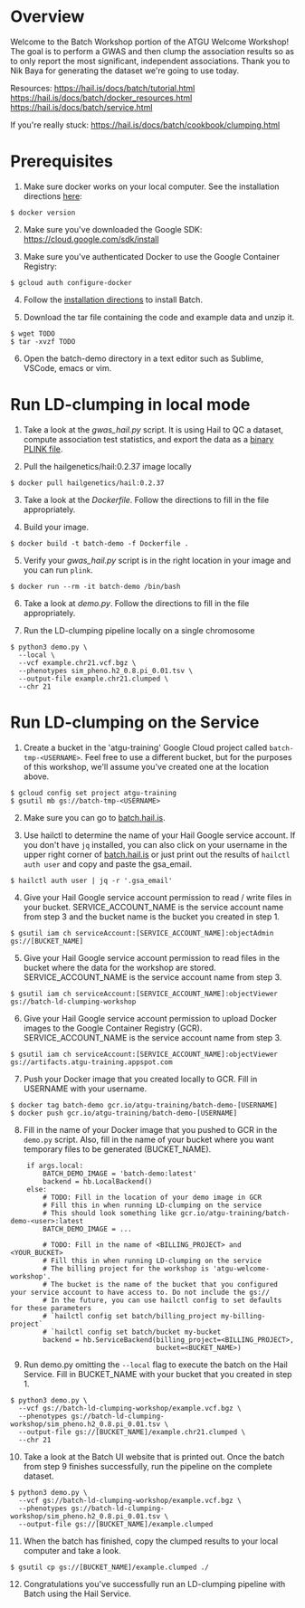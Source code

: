 # Overview

Welcome to the Batch Workshop portion of the ATGU Welcome Workshop!
The goal is to perform a GWAS and then clump the association results
so as to only report the most significant, independent associations.
Thank you to Nik Baya for generating the dataset we're going to use today.

Resources:
https://hail.is/docs/batch/tutorial.html
https://hail.is/docs/batch/docker_resources.html
https://hail.is/docs/batch/service.html

If you're really stuck: https://hail.is/docs/batch/cookbook/clumping.html

# Prerequisites

1. Make sure docker works on your local computer. See the installation directions
[here](https://docs.docker.com/get-docker/):

```
$ docker version
```

2. Make sure you've downloaded the Google SDK: https://cloud.google.com/sdk/install

3. Make sure you've authenticated Docker to use the Google Container Registry:

```
$ gcloud auth configure-docker
```

4. Follow the [installation directions](https://hail.is/docs/batch/getting_started.html)
to install Batch.

5. Download the tar file containing the code and example data and unzip it.

```
$ wget TODO
$ tar -xvzf TODO
```

6. Open the batch-demo directory in a text editor such as Sublime, VSCode, emacs or vim.


# Run LD-clumping in local mode

1. Take a look at the *gwas_hail.py* script. It is using Hail to QC a dataset, compute association
test statistics, and export the data as a [binary PLINK file](https://zzz.bwh.harvard.edu/plink/data.shtml#bed).

2. Pull the hailgenetics/hail:0.2.37 image locally

```
$ docker pull hailgenetics/hail:0.2.37
```

3. Take a look at the *Dockerfile*. Follow the directions to fill in the file appropriately.

4. Build your image.

```
$ docker build -t batch-demo -f Dockerfile .
```

5. Verify your *gwas_hail.py* script is in the right location in your image and you can run `plink`.

```
$ docker run --rm -it batch-demo /bin/bash
```

6. Take a look at *demo.py*. Follow the directions to fill in the file appropriately.

7. Run the LD-clumping pipeline locally on a single chromosome

```
$ python3 demo.py \
  --local \
  --vcf example.chr21.vcf.bgz \
  --phenotypes sim_pheno.h2_0.8.pi_0.01.tsv \
  --output-file example.chr21.clumped \
  --chr 21
```

# Run LD-clumping on the Service

1. Create a bucket in the 'atgu-training' Google Cloud project called `batch-tmp-<USERNAME>`.
Feel free to use a different bucket, but for the purposes of this workshop, we'll assume you've
created one at the location above.

```
$ gcloud config set project atgu-training
$ gsutil mb gs://batch-tmp-<USERNAME>
```

2. Make sure you can go to [batch.hail.is](https://batch.hail.is).


3. Use hailctl to determine the name of your Hail Google service account. If you don't have `jq` installed,
you can also click on your username in the upper right corner of [batch.hail.is](https://batch.hail.is) or
just print out the results of `hailctl auth user` and copy and paste the gsa_email.

```
$ hailctl auth user | jq -r '.gsa_email'
```

4. Give your Hail Google service account permission to read / write files in your bucket.
SERVICE_ACCOUNT_NAME is the service account name from step 3 and the bucket name is the bucket
you created in step 1.

```
$ gsutil iam ch serviceAccount:[SERVICE_ACCOUNT_NAME]:objectAdmin gs://[BUCKET_NAME]
```

5. Give your Hail Google service account permission to read files in the bucket where the data
for the workshop are stored. SERVICE_ACCOUNT_NAME is the service account name from step 3.

```
$ gsutil iam ch serviceAccount:[SERVICE_ACCOUNT_NAME]:objectViewer gs://batch-ld-clumping-workshop
```

6. Give your Hail Google service account permission to upload Docker images to the Google
Container Registry (GCR). SERVICE_ACCOUNT_NAME is the service account name from step 3.

```
$ gsutil iam ch serviceAccount:[SERVICE_ACCOUNT_NAME]:objectViewer gs://artifacts.atgu-training.appspot.com
```

7. Push your Docker image that you created locally to GCR. Fill in USERNAME with your username.

```
$ docker tag batch-demo gcr.io/atgu-training/batch-demo-[USERNAME]
$ docker push gcr.io/atgu-training/batch-demo-[USERNAME]
```

8. Fill in the name of your Docker image that you pushed to GCR in the `demo.py` script. Also, fill in the
name of your bucket where you want temporary files to be generated (BUCKET_NAME).

```python3
    if args.local:
        BATCH_DEMO_IMAGE = 'batch-demo:latest'
        backend = hb.LocalBackend()
    else:
        # TODO: Fill in the location of your demo image in GCR
        # Fill this in when running LD-clumping on the service
        # This should look something like gcr.io/atgu-training/batch-demo-<user>:latest
        BATCH_DEMO_IMAGE = ...

    	# TODO: Fill in the name of <BILLING_PROJECT> and <YOUR_BUCKET>
        # Fill this in when running LD-clumping on the service	
    	# The billing project for the workshop is 'atgu-welcome-workshop'.
    	# The bucket is the name of the bucket that you configured your service account to have access to. Do not include the gs://
    	# In the future, you can use hailctl config to set defaults for these parameters
    	# `hailctl config set batch/billing_project my-billing-project`
    	# `hailctl config set batch/bucket my-bucket
        backend = hb.ServiceBackend(billing_project=<BILLING_PROJECT>,
                                    bucket=<BUCKET_NAME>)
```

9. Run demo.py omitting the `--local` flag to execute the batch on the Hail Service. Fill in BUCKET_NAME with your bucket that you
created in step 1.

```
$ python3 demo.py \
  --vcf gs://batch-ld-clumping-workshop/example.vcf.bgz \
  --phenotypes gs://batch-ld-clumping-workshop/sim_pheno.h2_0.8.pi_0.01.tsv \
  --output-file gs://[BUCKET_NAME]/example.chr21.clumped \
  --chr 21
```

10. Take a look at the Batch UI website that is printed out. Once the batch from step 9 finishes successfully, run the pipeline
on the complete dataset.

```
$ python3 demo.py \
  --vcf gs://batch-ld-clumping-workshop/example.vcf.bgz \
  --phenotypes gs://batch-ld-clumping-workshop/sim_pheno.h2_0.8.pi_0.01.tsv \
  --output-file gs://[BUCKET_NAME]/example.clumped
```

11. When the batch has finished, copy the clumped results to your local computer and take a look.

```
$ gsutil cp gs://[BUCKET_NAME]/example.clumped ./
```

12. Congratulations you've successfully run an LD-clumping pipeline with Batch using the Hail Service.